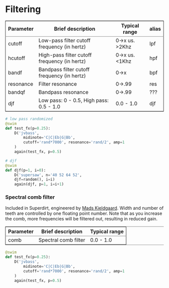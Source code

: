 # Filtering

<table border="2" cellspacing="0" cellpadding="6" rules="groups" frame="hsides">
<colgroup>
<col  class="org-left" />
<col  class="org-left" />
<col  class="org-left" />
<col  class="org-left" />
</colgroup>

<thead>
<tr>
<th scope="col" class="org-left">Parameter</th>
<th scope="col" class="org-left">Brief description</th>
<th scope="col" class="org-left">Typical range</th>
<th scope="col" class="org-left">alias</th>
</tr>
</thead>

<tbody>
<tr>
<td class="org-left">cutoff</td>
<td class="org-left">Low-pass filter cutoff frequency (in hertz)</td>
<td class="org-left">0-&gt;x us. &gt;2Khz</td>
<td class="org-left">lpf</td>
</tr>

<tr>
<td class="org-left">hcutoff</td>
<td class="org-left">High-pass filter cutoff frequency (in hertz)</td>
<td class="org-left">0-&gt;x us. &lt;1Khz</td>
<td class="org-left">hpf</td>
</tr>

<tr>
<td class="org-left">bandf</td>
<td class="org-left">Bandpass filter cutoff frequency (in hertz)</td>
<td class="org-left">0-&gt;x</td>
<td class="org-left">bpf</td>
</tr>

<tr>
<td class="org-left">resonance</td>
<td class="org-left">Filter resonance</td>
<td class="org-left">0-&gt;.99</td>
<td class="org-left">res</td>
</tr>

<tr>
<td class="org-left">bandqf</td>
<td class="org-left">Bandpass resonance</td>
<td class="org-left">0-&gt;.99</td>
<td class="org-left">???</td>

<tr>
<td class="org-left">djf</td>
<td class="org-left">Low pass: 0 - 0.5, High pass: 0.5 - 1.0</td>
<td class="org-left">0.0 - 1.0</td>
<td class="org-left">djf</td>
</tr>
</tbody>
</table>

```python
# low pass randomized
@swim
def test_fx(p=0.25):
    D('jvbass',
        midinote='C|C|Eb|G|Bb',
        cutoff='rand*7000', resonance='rand/2', amp=1
    )
    again(test_fx, p=0.5)

# djf
@swim
def djf(p=1, i=0):
    D('supersaw', n='40 52 64 52', 
    djf=random(), i=i)
    again(djf, p=1, i=i+1)
```

### Spectral comb filter
Included in Superdirt, engineered by [Mads Kjeldgaard](https://madskjeldgaard.dk/). Width and number of teeth are controlled by one floating point number. Note that as you increase the comb, more frequencies will be filtered out, resulting in reduced gain. 

<table border="2" cellspacing="0" cellpadding="6" rules="groups" frame="hsides">

<colgroup>
<col  class="org-left" />
<col  class="org-left" />
<col  class="org-left" />
</colgroup>
<thead>
<tr>
<th scope="col" class="org-left">Parameter</th>
<th scope="col" class="org-left">Brief description</th>
<th scope="col" class="org-left">Typical range</th>
</tr>
</thead>

<tbody>
<tr>
<td class="org-left">comb</td>
<td class="org-left">Spectral comb filter</td>
<td class="org-left">0.0 - 1.0</td>
</tr>

</tr>
</tbody>
</table>

```python
@swim
def test_fx(p=0.25):
    D('jvbass',
        midinote='C|C|Eb|G|Bb',
        cutoff='rand*7000', resonance='rand/2', amp=1
    )
    again(test_fx, p=0.5)
```
